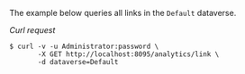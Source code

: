 The example below queries all links in the `Default` dataverse.

*Curl request*

``` shell
$ curl -v -u Administrator:password \
       -X GET http://localhost:8095/analytics/link \
       -d dataverse=Default
```
